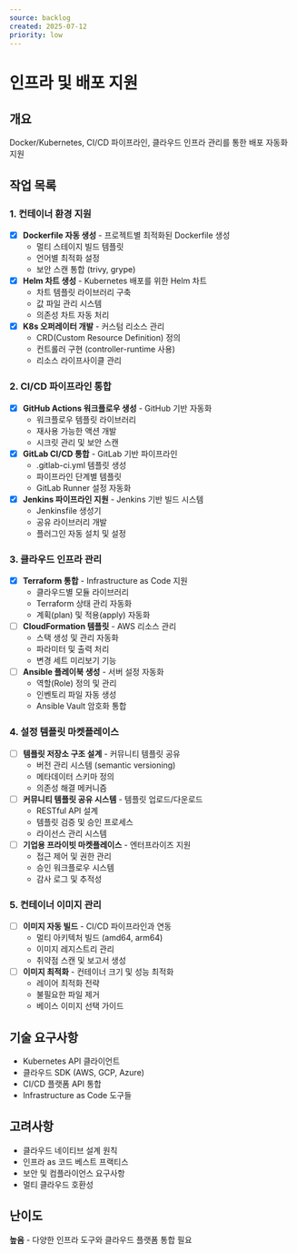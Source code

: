 ```yaml
---
source: backlog
created: 2025-07-12
priority: low
---
```


# 인프라 및 배포 지원

## 개요
Docker/Kubernetes, CI/CD 파이프라인, 클라우드 인프라 관리를 통한 배포 자동화 지원

## 작업 목록

### 1. 컨테이너 환경 지원
- [x] **Dockerfile 자동 생성** - 프로젝트별 최적화된 Dockerfile 생성
  - 멀티 스테이지 빌드 템플릿
  - 언어별 최적화 설정
  - 보안 스캔 통합 (trivy, grype)
- [x] **Helm 차트 생성** - Kubernetes 배포를 위한 Helm 차트
  - 차트 템플릿 라이브러리 구축
  - 값 파일 관리 시스템
  - 의존성 차트 자동 처리
- [x] **K8s 오퍼레이터 개발** - 커스텀 리소스 관리
  - CRD(Custom Resource Definition) 정의
  - 컨트롤러 구현 (controller-runtime 사용)
  - 리소스 라이프사이클 관리

### 2. CI/CD 파이프라인 통합
- [x] **GitHub Actions 워크플로우 생성** - GitHub 기반 자동화
  - 워크플로우 템플릿 라이브러리
  - 재사용 가능한 액션 개발
  - 시크릿 관리 및 보안 스캔
- [x] **GitLab CI/CD 통합** - GitLab 기반 파이프라인
  - .gitlab-ci.yml 템플릿 생성
  - 파이프라인 단계별 템플릿
  - GitLab Runner 설정 자동화
- [x] **Jenkins 파이프라인 지원** - Jenkins 기반 빌드 시스템
  - Jenkinsfile 생성기
  - 공유 라이브러리 개발
  - 플러그인 자동 설치 및 설정

### 3. 클라우드 인프라 관리
- [x] **Terraform 통합** - Infrastructure as Code 지원
  - 클라우드별 모듈 라이브러리
  - Terraform 상태 관리 자동화
  - 계획(plan) 및 적용(apply) 자동화
- [ ] **CloudFormation 템플릿** - AWS 리소스 관리
  - 스택 생성 및 관리 자동화
  - 파라미터 및 출력 처리
  - 변경 세트 미리보기 기능
- [ ] **Ansible 플레이북 생성** - 서버 설정 자동화
  - 역할(Role) 정의 및 관리
  - 인벤토리 파일 자동 생성
  - Ansible Vault 암호화 통합

### 4. 설정 템플릿 마켓플레이스
- [ ] **템플릿 저장소 구조 설계** - 커뮤니티 템플릿 공유
  - 버전 관리 시스템 (semantic versioning)
  - 메타데이터 스키마 정의
  - 의존성 해결 메커니즘
- [ ] **커뮤니티 템플릿 공유 시스템** - 템플릿 업로드/다운로드
  - RESTful API 설계
  - 템플릿 검증 및 승인 프로세스
  - 라이선스 관리 시스템
- [ ] **기업용 프라이빗 마켓플레이스** - 엔터프라이즈 지원
  - 접근 제어 및 권한 관리
  - 승인 워크플로우 시스템
  - 감사 로그 및 추적성

### 5. 컨테이너 이미지 관리
- [ ] **이미지 자동 빌드** - CI/CD 파이프라인과 연동
  - 멀티 아키텍처 빌드 (amd64, arm64)
  - 이미지 레지스트리 관리
  - 취약점 스캔 및 보고서 생성
- [ ] **이미지 최적화** - 컨테이너 크기 및 성능 최적화
  - 레이어 최적화 전략
  - 불필요한 파일 제거
  - 베이스 이미지 선택 가이드

## 기술 요구사항
- Kubernetes API 클라이언트
- 클라우드 SDK (AWS, GCP, Azure)
- CI/CD 플랫폼 API 통합
- Infrastructure as Code 도구들

## 고려사항
- 클라우드 네이티브 설계 원칙
- 인프라 as 코드 베스트 프랙티스
- 보안 및 컴플라이언스 요구사항
- 멀티 클라우드 호환성

## 난이도
**높음** - 다양한 인프라 도구와 클라우드 플랫폼 통합 필요